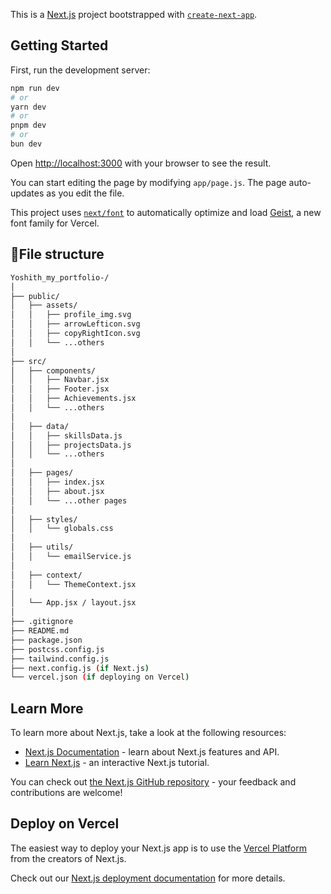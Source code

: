 This is a [Next.js](https://nextjs.org) project bootstrapped with [`create-next-app`](https://github.com/vercel/next.js/tree/canary/packages/create-next-app).

## Getting Started

First, run the development server:

```bash
npm run dev
# or
yarn dev
# or
pnpm dev
# or
bun dev
```

Open [http://localhost:3000](http://localhost:3000) with your browser to see the result.

You can start editing the page by modifying `app/page.js`. The page auto-updates as you edit the file.

This project uses [`next/font`](https://nextjs.org/docs/app/building-your-application/optimizing/fonts) to automatically optimize and load [Geist](https://vercel.com/font), a new font family for Vercel.

## 📄File structure
```bash
Yoshith_my_portfolio-/
│
├── public/                     
│   ├── assets/
│   │   ├── profile_img.svg
│   │   ├── arrowLefticon.svg
│   │   ├── copyRightIcon.svg
│   │   └── ...others
│
├── src/                         
│   ├── components/              
│   │   ├── Navbar.jsx
│   │   ├── Footer.jsx
│   │   ├── Achievements.jsx
│   │   └── ...others
│
│   ├── data/                    
│   │   ├── skillsData.js
│   │   ├── projectsData.js
│   │   └── ...others
│
│   ├── pages/                  
│   │   ├── index.jsx
│   │   ├── about.jsx
│   │   └── ...other pages
│
│   ├── styles/                  
│   │   └── globals.css
│
│   ├── utils/                   
│   │   └── emailService.js      
│
│   ├── context/                
│   │   └── ThemeContext.jsx
│
│   └── App.jsx / layout.jsx     
│
├── .gitignore
├── README.md
├── package.json
├── postcss.config.js
├── tailwind.config.js
├── next.config.js (if Next.js)
└── vercel.json (if deploying on Vercel)

```

## Learn More

To learn more about Next.js, take a look at the following resources:

- [Next.js Documentation](https://nextjs.org/docs) - learn about Next.js features and API.
- [Learn Next.js](https://nextjs.org/learn) - an interactive Next.js tutorial.

You can check out [the Next.js GitHub repository](https://github.com/vercel/next.js) - your feedback and contributions are welcome!

## Deploy on Vercel

The easiest way to deploy your Next.js app is to use the [Vercel Platform](https://vercel.com/new?utm_medium=default-template&filter=next.js&utm_source=create-next-app&utm_campaign=create-next-app-readme) from the creators of Next.js.

Check out our [Next.js deployment documentation](https://nextjs.org/docs/app/building-your-application/deploying) for more details.
